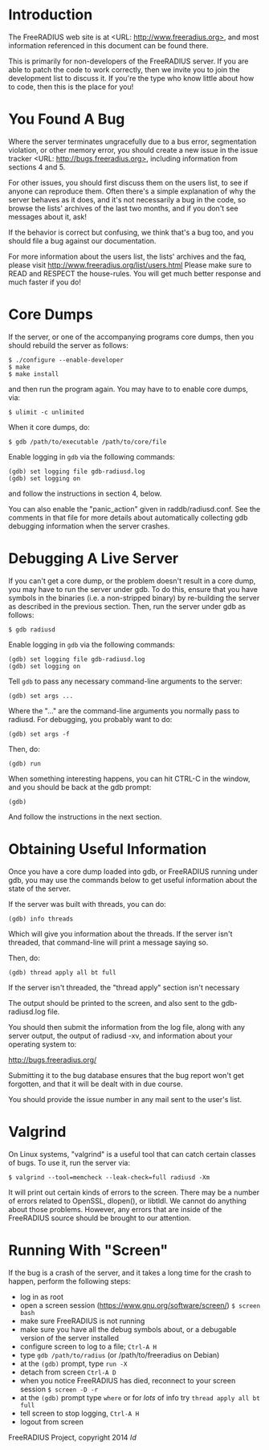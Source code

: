 # Introduction

The FreeRADIUS web site is at <URL: http://www.freeradius.org>, and
most information referenced in this document can be found there.

This is primarily for non-developers of the FreeRADIUS server. If you are
able to patch the code to work correctly, then we invite you to join the
development list to discuss it. If you're the type who know little about
how to code, then this is the place for you!

# You Found A Bug

Where the server terminates ungracefully due to a bus error,
segmentation violation, or other memory error, you should create
a new issue in the issue tracker <URL: http://bugs.freeradius.org>,
including information from sections 4 and 5.

For other issues, you should first discuss them on the users list,
to see if anyone can reproduce them. Often there's a simple explanation
of why the server behaves as it does, and it's not necessarily a bug in
the code, so browse the lists' archives of the last two months, and if
you don't see messages about it, ask!

If the behavior is correct but confusing, we think that's a bug too, and
you should file a bug against our documentation.

For more information about the users list, the lists' archives and the
faq, please visit http://www.freeradius.org/list/users.html
Please make sure to READ and RESPECT the house-rules. You will get much
better response and much faster if you do!

# Core Dumps

If the server, or one of the accompanying programs core dumps, then
you should rebuild the server as follows:

    $ ./configure --enable-developer
    $ make
    $ make install

and then run the program again. You may have to to enable core
dumps, via:

    $ ulimit -c unlimited

When it core dumps, do:

    $ gdb /path/to/executable /path/to/core/file

Enable logging in `gdb` via the following commands:

    (gdb) set logging file gdb-radiusd.log
    (gdb) set logging on

and follow the instructions in section 4, below.

You can also enable the "panic_action" given in raddb/radiusd.conf.
See the comments in that file for more details about automatically
collecting gdb debugging information when the server crashes.

# Debugging A Live Server

If you can't get a core dump, or the problem doesn't result in a
core dump, you may have to run the server under gdb.  To do this,
ensure that you have symbols in the binaries (i.e. a non-stripped
binary) by re-building the server as described in the previous
section.  Then, run the server under gdb as follows:

    $ gdb radiusd

Enable logging in `gdb` via the following commands:

    (gdb) set logging file gdb-radiusd.log
    (gdb) set logging on

Tell `gdb` to pass any necessary command-line arguments to the
server:

    (gdb) set args ...

Where the "..." are the command-line arguments you normally pass to
radiusd.  For debugging, you probably want to do:

    (gdb) set args -f

Then, do:

    (gdb) run

When something interesting happens, you can hit CTRL-C in the
window, and you should be back at the gdb prompt:

    (gdb)

And follow the instructions in the next section.

# Obtaining Useful Information

Once you have a core dump loaded into gdb, or FreeRADIUS running under
gdb, you may use the commands below to get useful information about
the state of the server.

If the server was built with threads, you can do:

    (gdb) info threads

Which will give you information about the threads.  If the server
isn't threaded, that command-line will print a message saying so.

Then, do:

    (gdb) thread apply all bt full

If the server isn't threaded, the "thread apply" section isn't necessary

The output should be printed to the screen, and also sent to the
gdb-radiusd.log file.

You should then submit the information from the log file, along with
any server output, the output of radiusd -xv, and information about your
operating system to:

http://bugs.freeradius.org/

Submitting it to the bug database ensures that the bug report won't
get forgotten, and that it will be dealt with in due course.

You should provide the issue number in any mail sent to the user's list.

# Valgrind

On Linux systems, "valgrind" is a useful tool that can catch certain
classes of bugs.  To use it, run the server via:

    $ valgrind --tool=memcheck --leak-check=full radiusd -Xm

It will print out certain kinds of errors to the screen.  There may
be a number of errors related to OpenSSL, dlopen(), or libtldl.  We
cannot do anything about those problems.  However, any errors that are
inside of the FreeRADIUS source should be brought to our attention.

# Running With "Screen"

If the bug is a crash of the server, and it takes a long time for the
crash to happen, perform the following steps:

* log in as root
* open a screen session (https://www.gnu.org/software/screen/)
  `$ screen bash`
* make sure FreeRADIUS is not running
* make sure you have all the debug symbols about, or a debugable
  version of the server installed
* configure screen to log to a file; `Ctrl-A H`
* type `gdb /path/to/radius`  (or /path/to/freeradius on Debian)
* at the `(gdb)` prompt, type `run -X`
* detach from screen `Ctrl-A D`
* when you notice FreeRADIUS has died, reconnect to your screen session
  `$ screen -D -r`
* at the `(gdb)` prompt type `where` or for *lots* of info try
  `thread apply all bt full`
* tell screen to stop logging, `Ctrl-A H`
* logout from screen


FreeRADIUS Project, copyright 2014
$Id$
